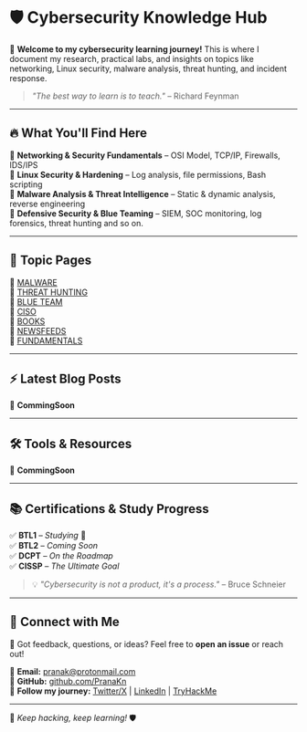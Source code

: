 # 🛡️ Cybersecurity Knowledge Hub  

🚀 **Welcome to my cybersecurity learning journey!** This is where I document my research, practical labs, and insights on topics like networking, Linux security, malware analysis, threat hunting, and incident response.  

> _"The best way to learn is to teach."_ – Richard Feynman  

---

## 🔥 **What You'll Find Here**
📌 **Networking & Security Fundamentals** – OSI Model, TCP/IP, Firewalls, IDS/IPS  
📌 **Linux Security & Hardening** – Log analysis, file permissions, Bash scripting  
📌 **Malware Analysis & Threat Intelligence** – Static & dynamic analysis, reverse engineering  
📌 **Defensive Security & Blue Teaming** – SIEM, SOC monitoring, log forensics, threat hunting and so on.

---

## 📄 **Topic Pages**
📓 [MALWARE](https://pranakn.github.io/post/malware/malware.html)  
📓 [THREAT HUNTING](https://pranakn.github.io/post/hunting/hunting.html)  
📓 [BLUE TEAM](https://pranakn.github.io/post/blueteam/blueteam.html)  
📓 [CISO](https://pranakn.github.io/post/ciso/ciso.html)  
📓 [BOOKS](https://pranakn.github.io/post/books/books.html)  
📓 [NEWSFEEDS](https://pranakn.github.io/post/news/news.html)  
📓 [FUNDAMENTALS](https://pranakn.github.io/post/fundamentals/fundamentals.html)  

---

## ⚡ **Latest Blog Posts**
📅 **CommingSoon** 

---

## 🛠️ **Tools & Resources**
🔹 **CommingSoon** 

---

## 📚 **Certifications & Study Progress**
✅ **BTL1** – _Studying_ 🔄  
✅ **BTL2** – _Coming Soon_  
✅ **DCPT** – _On the Roadmap_  
✅ **CISSP** – _The Ultimate Goal_  

> 💡 _"Cybersecurity is not a product, it's a process."_ – Bruce Schneier  

---

## 📧 **Connect with Me**
💬 Got feedback, questions, or ideas? Feel free to **open an issue** or reach out!  

🔗 **Email:** [pranak@protonmail.com](mailto:pranak@protonmail.com)  
🔗 **GitHub:** [github.com/PranaKn](https://github.com/pranakn)  
🔗 **Follow my journey:** [Twitter/X](https://twitter.com/PranaK1) | [LinkedIn](https://linkedin.com/in/filipe-grahl ) | [TryHackMe](https://tryhackme.com/p/Prana)

---

🚀 _Keep hacking, keep learning!_ 🛡️  
